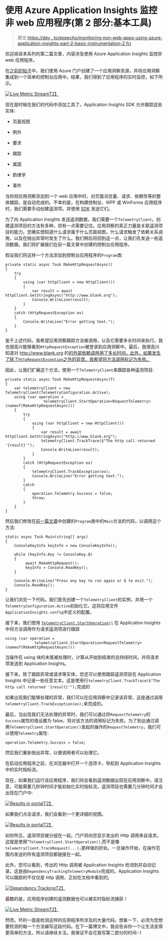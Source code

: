# 使用 Azure Application Insights 监控非 web 应用程序(第 2 部分:基本工具)

> 原文:[https://dev . to/expecho/monitoring-non-web-apps-using-azure-application-insights-part-2-basic-instrumentation-2 fcj](https://dev.to/expecho/monitoring-non-web-apps-using-azure-application-insights-part-2-basic-instrumentation-2fcj)

欢迎阅读本系列的第二篇文章，内容涉及使用 Azure Application Insights 监控非 web 应用程序。

在[之前的帖子](https://dev.to/expecho/monitoring-non-website-applications-using-azure-application-insights-part-1--42oa)中，我们使用 Azure 门户创建了一个应用洞察资源，并将应用洞察集成到一个简单的控制台应用中。结果，我们得到了应用程序的实时监控，如下所示。

[![Live Metric Stream](../Images/1ffadc35de64c9f406368a75ca502284.png)T2】](https://res.cloudinary.com/practicaldev/image/fetch/s--QLs_k5r0--/c_limit%2Cf_auto%2Cfl_progressive%2Cq_auto%2Cw_880/https://expecho.blob.core.windows.net/blogposts/LiveMetricsStream-Basic.PNG)

现在是时候在我们的代码中添加工具了。Application Insights SDK 允许跟踪这些实体:

*   页面视图

*   例外

*   要求

*   跟踪

*   属国

*   韵律学

*   事件

当你将应用洞察添加到一个 web 应用中时，对页面浏览量、请求、依赖性等的整体跟踪。是自动完成的。不幸的是，在构建控制台、WPF 或 WinForms 应用程序时，我们需要手动创建遥测项，并使用 [SDK](https://docs.microsoft.com/en-us/azure/azure-monitor/app/api-custom-events-metrics) 发送它们。

为了向 Application Insights 发送遥测数据，我们需要一个`TelemetryClient`。创建遥测项目的方法有多种，但有一点需要记住。应用洞察的真正力量是关联遥测项目的能力。您确实想知道什么请求属于什么页面视图，什么请求触发了依赖关系调用，以及在抛出异常时发生了什么。我们稍后将回到这一点，让我们先发送一些遥测数据。我们将扩展我们在前一篇文章中创建的控制台应用程序。

假设我们将这样一个方法添加到控制台应用程序的`Program`类:

```
private static async Task MakeHttpRequestAsync()
{
    try
    {
        using (var httpClient = new HttpClient())
        {
            var result = await httpClient.GetStringAsync("http://www.blank.org");
            Console.WriteLine(result);
        }
    }
    catch (HttpRequestException ex)
    {
        Console.WriteLine("Error getting text.");
    }
} 
```

鉴于上述代码，我希望应用洞察跟踪方法被调用，以及它需要多长时间来执行。我也很高兴能够看到`HttpRequestException`被登录到应用洞察中。最后，我很高兴知道对 http://www.blank.org 的[的外部依赖调用用了多长时间。此外，如果发生了除了`HttpRequestException`之外的异常，我希望将方法调用标记为失败。](http://www.blank.org)

因此，让我们扩展这个方法，使用一个`TelemetryClient`来跟踪各种遥测项目:

```
private static async Task MakeHttpRequestAsync(T)
{
    var telemetryClient = new TelemetryClient(TelemetryConfiguration.Active);
    using (var operation = 
                 telemetryClient.StartOperation<RequestTelemetry>(nameof(MakeHttpRequestAsync)))
    {
        try
        {
            using (var httpClient = new HttpClient())
            {
                var result = await httpClient.GetStringAsync("http://www.blank.org");
                telemetryClient.TrackTrace($"The http call returned '{result}'");
                Console.WriteLine(result);
            }
        }
        catch (HttpRequestException ex)
        {
            telemetryClient.TrackException(ex);
            Console.WriteLine("Error getting text.");
        }
        catch
        {
            operation.Telemetry.Success = false;
            throw;
        }
    }
} 
```

然后我们修改在[前一篇文章](https://dev.to/expecho/monitoring-non-website-applications-using-azure-application-insights-part-1--42oa)中创建的`Program`类中的`Main`方法的代码，以调用这个方法:

```
static async Task Main(string[] args)
{
    ConsoleKeyInfo keyInfo = new ConsoleKeyInfo();

    while (keyInfo.Key != ConsoleKey.Q)
    {
         await MakeHttpRequest();
         keyInfo = Console.ReadKey();
    }

    Console.WriteLine("Press any key to run again or Q to exit.");
    Console.ReadKey();
} 
```

让我们浏览一下代码。我们首先创建一个`TelemetryClient`的实例，并用一个`TelemetryConfiguration.Active`初始化它。这将应用文件`ApplicationInsights.config`中定义的配置。

接下来，我们使用 [`TelemetryClient.StartOperation()`](https://docs.microsoft.com/en-us/azure/azure-monitor/app/api-custom-events-metrics#operation-context)
在 Application Insights 中将方法调用作为请求遥测项进行跟踪

```
using (var operation = 
             telemetryClient.StartOperation<RequestTelemetry>(nameof(MakeHttpRequestAsync))) 
```

当操作在 using 块的末尾被处理时，计算从开始到结束的总持续时间，并将请求项发送到 Application Insights。

接下来，除了跟踪异常或请求等实体，您还可以使用跟踪遥测项目在 Application Insights 中记录一些任意文本。这是使用行`telemetryClient.TrackTrace($"The http call returned '{result}'");`完成的

如果出现我们能够处理的异常，我们可以在应用洞察中记录该异常。这是通过调用`telemetryClient.TrackException(ex);`来完成的。

最后，当出现我们无法处理的异常时，我们可以通过将`RequestTelemetry`的`Success`属性的值设置为 false，将对该方法的调用标记为失败。为了到达通过调用`TelemetryClient.StartOperation()`发起的操作的`RequestTelemetry`，我们可以使用`Telemetry`属性:

```
operation.Telemetry.Success = false; 
```

然后我们重新抛出异常，以便调用者可以处理它。

在启动应用程序之前，在浏览器中打开一个选项卡，导航到 Application Insights 中的实时指标流。

现在，如果我们运行该应用程序，我们将会看到遥测数据出现在应用洞察中。请注意，可能需要几秒钟时间才能初始化实时指标流，遥测项目也需要几分钟时间才会出现在门户中:

[![Results in portal](../Images/9caa4d82cfae4dc98cd28a1302c53e1b.png)T2】](https://res.cloudinary.com/practicaldev/image/fetch/s--qWmxI6i6--/c_limit%2Cf_auto%2Cfl_progressive%2Cq_auto%2Cw_880/https://expecho.blob.core.windows.net/blogposts/ai-search.png)

如果我们点击请求，我们会看到一个更详细的视图。

[![Results in portal](../Images/9d40dc693d53c6dfa5bf03244c462a64.png)T2】](https://res.cloudinary.com/practicaldev/image/fetch/s--XSVajzzX--/c_limit%2Cf_auto%2Cfl_progressive%2Cq_auto%2Cw_880/https://expecho.blob.core.windows.net/blogposts/ai-search-result.png)

如你所见，遥测项目被分组在一起。门户将向您显示发出的 Http 调用来自请求。这就是使用“`TelemetryClient.StartOperation()`,而不是像`telemetryClient.TrackRequest(...);`那样做的好处。一旦操作开始，在操作范围内发送的所有遥测项目都链接在一起。

此外，您可以看到，传出的 Http 调用被 Application Insights 检测到并自动记录。这是由`DependencyTrackingTelemetryModule`完成的。Application Insights 可以跟踪的不仅仅是 http 调用，正如在文档中看到的[:](https://docs.microsoft.com/en-us/azure/azure-monitor/app/asp-net-dependencies#automatically-tracked-dependencies)

[![Dependency Tracking](../Images/6cbe022b63b26afbdfbde5e4ad209a00.png)T2】](https://res.cloudinary.com/practicaldev/image/fetch/s--GDr4Xdzz--/c_limit%2Cf_auto%2Cfl_progressive%2Cq_auto%2Cw_880/https://expecho.blob.core.windows.net/blogposts/ai-tracked-dependencies.png)

最酷的是，应用程序创建的遥测数据也可以被实时指标流捕获！

[![Live Metric Stream](../Images/b88af8531653029161d9fe5ea9fb6ac7.png)T2】](https://res.cloudinary.com/practicaldev/image/fetch/s--iGgCzPqz--/c_limit%2Cf_auto%2Cfl_progressive%2Cq_66%2Cw_880/https://expecho.blob.core.windows.net/blogposts/live-metrics-anim.gif)

然而，坏的一面是检测这样的应用程序所涉及的大量代码。想象一下，必须为您想要检测的每一个方法编写这段代码。在下一篇博文中，我会告诉你一个让生活变得更简单的方法，所以请继续关注。我保证不会花我写第二部分的时间:-)